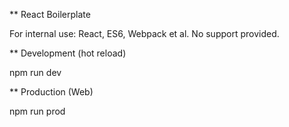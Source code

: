 ** React Boilerplate

For internal use: React, ES6, Webpack et al. No support provided.

** Development (hot reload)

npm run dev

** Production (Web)

npm run prod
